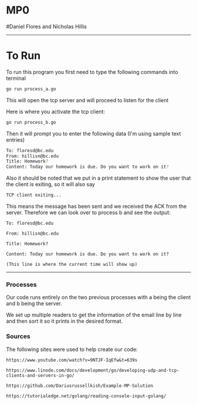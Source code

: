 # MP0
#Daniel Flores and Nicholas Hillis



----
# To Run
To run this program you first need to type the following commands into terminal


```bash
go run process_a.go
``` 

This will open the tcp server and will proceed to listen for the client

Here is where you activate the tcp client:

```bash
go run process_b.go
```

Then it will prompt you to enter the following data (I'm using sample text entries)
```bash
To: floresd@bc.edu
From: hillisn@bc.edu
Title: Homework?
Content: Today our homework is due. Do you want to work on it?
```
Also it should be noted that we put in a print statement to show the user that the client is exiting, so it will also say
```bash
TCP client exiting...
```
This means the message has been sent and we received the ACK from the server. Therefore we can look over to process b and see the output:
```text
To: floresd@bc.edu

From: hillisn@bc.edu

Title: Homework?

Content: Today our homework is due. Do you want to work on it?

(This line is where the current time will show up)
```

----
### Processes

Our code runs entirely on the two previous processes with a being the client and b being the server.

We set up multiple readers to get the information of the email line by line and then sort it so it prints in the desired format.

### Sources

The following sites were used to help create our code:
```text
https://www.youtube.com/watch?v=9NTJF-IqEfw&t=639s

https://www.linode.com/docs/development/go/developing-udp-and-tcp-clients-and-servers-in-go/

https://github.com/Dariusrussellkish/Example-MP-Solution

https://tutorialedge.net/golang/reading-console-input-golang/
```
